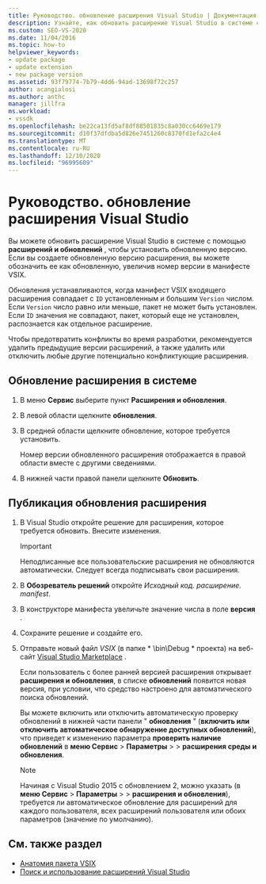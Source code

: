 ```yaml
---
title: Руководство. обновление расширения Visual Studio | Документация Майкрософт
description: Узнайте, как обновить расширение Visual Studio в системе с помощью расширений и обновлений для установки обновленной версии.
ms.custom: SEO-VS-2020
ms.date: 11/04/2016
ms.topic: how-to
helpviewer_keywords:
- update package
- update extension
- new package version
ms.assetid: 93f79774-7b79-4dd6-94ad-13698f72c257
author: acangialosi
ms.author: anthc
manager: jillfra
ms.workload:
- vssdk
ms.openlocfilehash: be22ca13fd5af8df88501835c8a030cc6469e179
ms.sourcegitcommit: d10f37dfdba5d826e7451260c8370fd1efa2c4e4
ms.translationtype: MT
ms.contentlocale: ru-RU
ms.lasthandoff: 12/10/2020
ms.locfileid: "96995609"
---
```

# <a name="how-to-update-a-visual-studio-extension"></a>Руководство. обновление расширения Visual Studio
Вы можете обновить расширение Visual Studio в системе с помощью **расширений и обновлений** , чтобы установить обновленную версию. Если вы создаете обновленную версию расширения, вы можете обозначить ее как обновленную, увеличив номер версии в манифесте VSIX.

 Обновления устанавливаются, когда манифест VSIX входящего расширения совпадает с `ID` установленным и большим `Version` числом. Если `Version` число равно или меньше, пакет не может быть установлен. Если `ID` значения не совпадают, пакет, который еще не установлен, распознается как отдельное расширение.

 Чтобы предотвратить конфликты во время разработки, рекомендуется удалить предыдущие версии расширений, а также удалить или отключить любые другие потенциально конфликтующие расширения.

## <a name="to-update-an-extension-on-your-system"></a>Обновление расширения в системе

1. В меню **Сервис** выберите пункт **Расширения и обновления**.

2. В левой области щелкните **обновления**.

3. В средней области щелкните обновление, которое требуется установить.

     Номер версии обновленного расширения отображается в правой области вместе с другими сведениями.

4. В нижней части правой панели щелкните **Обновить**.

## <a name="to-publish-an-update-of-an-extension"></a>Публикация обновления расширения

1. В Visual Studio откройте решение для расширения, которое требуется обновить. Внесите изменения.

    > [!IMPORTANT]
    > Неподписанные все пользовательские расширения не обновляются автоматически. Следует всегда подписывать свои расширения.

2. В **Обозреватель решений** откройте *Исходный код. расширение. manifest*.

3. В конструкторе манифеста увеличьте значение числа в поле **версия** .

4. Сохраните решение и создайте его.

5. Отправьте новый файл *VSIX* (в папке * \bin\Debug \* проекта) на веб-сайт [Visual Studio Marketplace](https://marketplace.visualstudio.com/vs) .

     Если пользователь с более ранней версией расширения открывает **расширения и обновления**, в списке **обновлений** появится новая версия, при условии, что средство настроено для автоматического поиска обновлений.

     Вы можете включить или отключить автоматическую проверку обновлений в нижней части панели " **обновления** " (**включить или отключить автоматическое обнаружение доступных обновлений**), что приведет к изменению параметра **проверить наличие обновлений** в **меню Сервис**  >  **Параметры**  >    >  **расширения среды и обновления**.

    > [!NOTE]
    > Начиная с Visual Studio 2015 с обновлением 2, можно указать (в **меню Сервис**  >  **Параметры**  >    >  **расширения и обновления**), требуется ли автоматическое обновление для расширений для каждого пользователя, всех расширений пользователя или обоих параметров (значение по умолчанию).

## <a name="see-also"></a>См. также раздел
- [Анатомия пакета VSIX](../extensibility/anatomy-of-a-vsix-package.md)
- [Поиск и использование расширений Visual Studio](../ide/finding-and-using-visual-studio-extensions.md)
